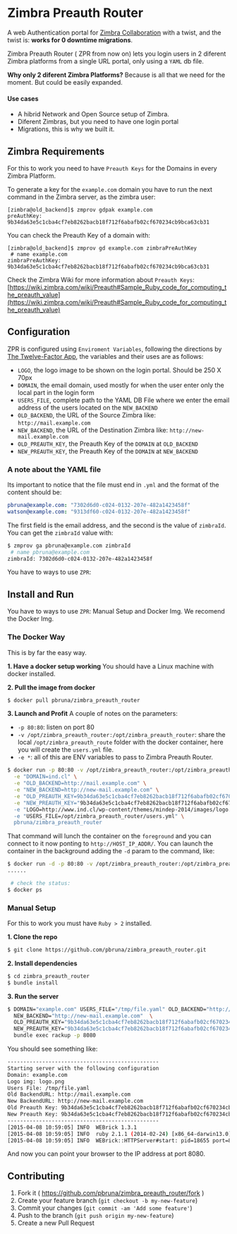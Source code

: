 # Zimbra Preauth Router

A web Authentication portal for [Zimbra Collaboration](http://www.zimbra.com) with a twist, and the twist is: **works for 0 downtime migrations**.

Zimbra Preauth Router ( ZPR from now on) lets you login users in 2 diferent Zimbra platforms from a single URL portal, only using a `YAML` db file.

**Why only 2 diferent Zimbra Platforms?**
Because is all that we need for the moment. But could be easily expanded.

#### Use cases

* A hibrid Network and Open Source setup of Zimbra.
* Diferent Zimbras, but you need to have one login portal
* Migrations, this is why we built it.

## Zimbra Requirements
For this to work you need to have `Preauth Keys` for the Domains in every Zimbra Platform.

To generate a key for the `example.com` domain you have to run the next command in the Zimbra server, as the zimbra user:

```
[zimbra@old_backend]$ zmprov gdpak example.com
preAuthKey: 9b34da63e5c1cba4cf7eb8262bacb18f712f6abafb02cf670234cb9bca63cb31

```

You can check the Preauth Key of a domain with:
```
[zimbra@old_backend]$ zmprov gd example.com zimbraPreAuthKey
 # name example.com
zimbraPreAuthKey: 9b34da63e5c1cba4cf7eb8262bacb18f712f6abafb02cf670234cb9bca63cb31

```

Check the Zimbra Wiki for more information about `Preauth Keys`: [https://wiki.zimbra.com/wiki/Preauth#Sample_Ruby_code_for_computing_the_preauth_value](https://wiki.zimbra.com/wiki/Preauth#Sample_Ruby_code_for_computing_the_preauth_value)

## Configuration 
ZPR is configured using `Enviroment Variables`, following the directions by [The Twelve-Factor App](http://12factor.net), the variables and their uses are as follows:

* `LOGO`, the logo image to be shown on the login portal. Should be 250 X 70px
* `DOMAIN`, the email domain, used mostly for when the user enter only the local part in the login form
* `USERS_FILE`, complete path to the YAML DB File where we enter the email address of the users located on the `NEW_BACKEND`
* `OLD_BACKEND`, the URL of the Source Zimbra like: `http://mail.example.com`
* `NEW_BACKEND`, the URL of the Destination Zimbra like: `http://new-mail.example.com`
* `OLD_PREAUTH_KEY`, the Preauth Key of the `DOMAIN` at `OLD_BACKEND`
* `NEW_PREAUTH_KEY`, the Preauth Key of the `DOMAIN` at `NEW_BACKEND`

### A note about the YAML file
Its important to notice that the file must end in `.yml` and the format of the content should be:

```yaml
pbruna@example.com: "7302d6d0-c024-0132-207e-482a1423458f"
watson@example.com: "9313df60-c024-0132-207e-482a1423458f"
```

The first field is the email address, and the second is the value of `zimbraId`. You can get the `zimbraId` value with:

```bash
$ zmprov ga pbruna@example.com zimbraId
 # name pbruna@example.com
zimbraId: 7302d6d0-c024-0132-207e-482a1423458f
```

You have to ways to use `ZPR`:

## Install and Run
You have to ways to use `ZPR`: Manual Setup and Docker Img.
We recomend the Docker Img.

### The Docker Way
This is by far the easy way.

**1. Have a docker setup working**
You should have a Linux machine with docker installed.

**2. Pull the image from docker**
```bash
$ docker pull pbruna/zimbra_preauth_router
```

**3. Launch and Profit**
A couple of notes on the parameters:

* `-p 80:80`: listen on port 80
* `-v /opt/zimbra_preauth_router:/opt/zimbra_preauth_router`: share the local `/opt/zimbra_preauth_route` folder with the docker container, here you will create the `users.yml` file.
* `-e *`: all of this are ENV variables to pass to Zimbra Preauth Router.

```bash
$ docker run -p 80:80 -v /opt/zimbra_preauth_router:/opt/zimbra_preauth_router \
  -e "DOMAIN=ind.cl" \
  -e "OLD_BACKEND=http://mail.example.com" \
  -e "NEW_BACKEND=http://new-mail.example.com" \
  -e "OLD_PREAUTH_KEY=9b34da63e5c1cba4cf7eb8262bacb18f712f6abafb02cf670234cb9bca63cb31" \
  -e "NEW_PREAUTH_KEY="9b34da63e5c1cba4cf7eb8262bacb18f712f6abafb02cf670234cb9bca63cb31" \
  -e "LOGO=http://www.ind.cl/wp-content/themes/mindep-2014/images/logo.png" \
  -e "USERS_FILE=/opt/zimbra_preauth_router/users.yml" \
  pbruna/zimbra_preauth_router
```

That command will lunch the container on the `foreground` and you can connect to it now ponting to `http://HOST_IP_ADDR/`.
You can launch the container in the background adding the `-d` param to the command, like:

```bash
$ docker run -d -p 80:80 -v /opt/zimbra_preauth_router:/opt/zimbra_preauth_router \
......

 # check the status:
$ docker ps
```

### Manual Setup
For this to work you must have `Ruby > 2` installed.

**1. Clone the repo**
```bash
$ git clone https://github.com/pbruna/zimbra_preauth_router.git
```

**2. Install dependencies**
```bash
$ cd zimbra_preauth_router
$ bundle install
```

**3. Run the server**
```bash
$ DOMAIN="example.com" USERS_FILE="/tmp/file.yaml" OLD_BACKEND="http://mail.example.com" \
  NEW_BACKEND="http://new-mail.example.com"  \
  OLD_PREAUTH_KEY="9b34da63e5c1cba4cf7eb8262bacb18f712f6abafb02cf670234cb9bca63cb31" \
  NEW_PREAUTH_KEY="9b34da63e5c1cba4cf7eb8262bacb18f712f6abafb02cf670234cb9bca63cb31" \
  bundle exec rackup -p 8080
```

You should see something like:

```bash
------------------------------------------------
Starting server with the following configuration
Domain: example.com
Logo img: logo.png
Users File: /tmp/file.yaml
Old BackendURL: http://mail.example.com
New BackendURL: http://new-mail.example.com
Old Preauth Key: 9b34da63e5c1cba4cf7eb8262bacb18f712f6abafb02cf670234cb9bca63cb31
New Preauth Key: 9b34da63e5c1cba4cf7eb8262bacb18f712f6abafb02cf670234cb9bca63cb31
------------------------------------------------
[2015-04-08 10:59:05] INFO  WEBrick 1.3.1
[2015-04-08 10:59:05] INFO  ruby 2.1.1 (2014-02-24) [x86_64-darwin13.0]
[2015-04-08 10:59:05] INFO  WEBrick::HTTPServer#start: pid=18655 port=8080
```

And now you can point your browser to the IP address at port 8080.


## Contributing

1. Fork it ( https://github.com/pbruna/zimbra_preauth_router/fork )
2. Create your feature branch (`git checkout -b my-new-feature`)
3. Commit your changes (`git commit -am 'Add some feature'`)
4. Push to the branch (`git push origin my-new-feature`)
5. Create a new Pull Request